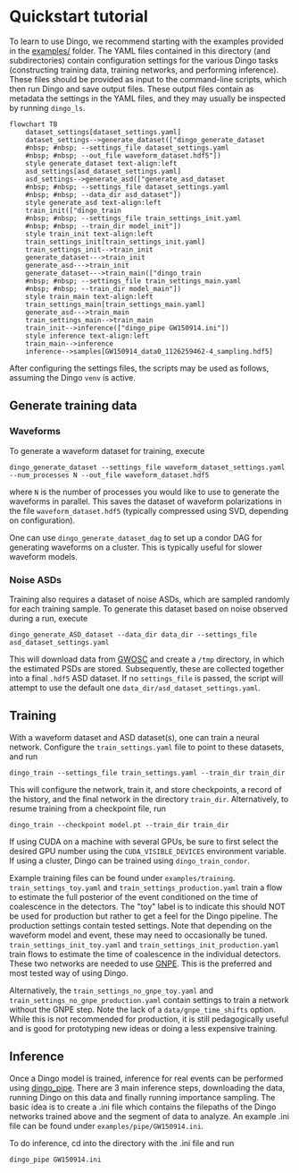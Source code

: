 # Quickstart tutorial

To learn to use Dingo, we recommend starting with the examples provided in the [examples/](https://github.com/dingo-gw/dingo/tree/main/examples)
folder. The YAML files contained in this directory (and subdirectories) contain
configuration settings for the various Dingo tasks (constructing training data, training networks, and performing inference). These files should be provided as input to the
command-line scripts, which then run Dingo and save output files. These output files
contain as metadata the settings in the YAML files, and they may usually be inspected
by running `dingo_ls`.

```{mermaid}
flowchart TB
    dataset_settings[dataset_settings.yaml]
    dataset_settings-->generate_dataset(["dingo_generate_dataset
    #nbsp; #nbsp; --settings_file dataset_settings.yaml
    #nbsp; #nbsp; --out_file waveform_dataset.hdf5"])
    style generate_dataset text-align:left
    asd_settings[asd_dataset_settings.yaml]
    asd_settings-->generate_asd(["generate_asd_dataset
    #nbsp; #nbsp; --settings_file dataset_settings.yaml
    #nbsp; #nbsp; --data_dir asd_dataset"])
    style generate_asd text-align:left
    train_init(["dingo_train 
    #nbsp; #nbsp; --settings_file train_settings_init.yaml
    #nbsp; #nbsp; --train_dir model_init"])
    style train_init text-align:left
    train_settings_init[train_settings_init.yaml]
    train_settings_init-->train_init
    generate_dataset--->train_init
    generate_asd--->train_init
    generate_dataset--->train_main(["dingo_train 
    #nbsp; #nbsp; --settings_file train_settings_main.yaml
    #nbsp; #nbsp; --train_dir model_main"])
    style train_main text-align:left
    train_settings_main[train_settings_main.yaml]
    generate_asd--->train_main
    train_settings_main-->train_main
    train_init-->inference(["dingo_pipe GW150914.ini"])
    style inference text-align:left
    train_main-->inference
    inference-->samples[GW150914_data0_1126259462-4_sampling.hdf5]
```




After configuring the settings files, the scripts may be used as follows, assuming the
Dingo `venv` is active.

## Generate training data

### Waveforms

To generate a waveform dataset for training, execute

```
dingo_generate_dataset --settings_file waveform_dataset_settings.yaml --num_processes N --out_file waveform_dataset.hdf5
```

where `N` is the number of processes you would like to use to generate the waveforms in
parallel. This saves the dataset of waveform polarizations in the
file `waveform_dataset.hdf5` (typically compressed using SVD, depending on configuration).

One can use `dingo_generate_dataset_dag` to set up a condor DAG for generating waveforms
on a cluster. This is typically useful for slower waveform models.

### Noise ASDs

Training also requires a dataset of noise ASDs, which are sampled randomly for each
training sample. To generate this dataset based on noise observed during a run, execute

```
dingo_generate_ASD_dataset --data_dir data_dir --settings_file asd_dataset_settings.yaml
```

This will download data from [GWOSC](https://www.gw-openscience.org) and create a `/tmp` directory, in which the
estimated PSDs are stored. Subsequently, these are collected together into a final `.hdf5`
ASD dataset.
If no `settings_file` is passed, the script will attempt to use the default
one `data_dir/asd_dataset_settings.yaml`.

## Training

With a waveform dataset and ASD dataset(s), one can train a neural network. Configure
the `train_settings.yaml` file to point to these datasets, and run

```
dingo_train --settings_file train_settings.yaml --train_dir train_dir
```

This will configure the network, train it, and store checkpoints, a record of the history,
and the final network in the directory `train_dir`. Alternatively, to resume training from
a checkpoint file, run

```
dingo_train --checkpoint model.pt --train_dir train_dir
```

If using CUDA on a machine with several GPUs, be sure to first select the desired GPU
number using the `CUDA_VISIBLE_DEVICES` environment variable. If using a cluster, Dingo
can be trained using `dingo_train_condor`.

Example training files can be found under `examples/training`. 
`train_settings_toy.yaml` and `train_settings_production.yaml` train a flow to
estimate the full posterior of the event conditioned on the time of coalescence
in the detectors. The "toy" label is to indicate this should NOT be used for production but 
rather to get a feel for the Dingo pipeline. The production settings contain tested 
settings. Note that depending on the waveform model and event, these may need to occasionally
be tuned. `train_settings_init_toy.yaml` and `train_settings_init_production.yaml` train
flows to estimate the time of coalescence in the individual detectors. These two
networks are needed to use [GNPE](gnpe.md). This is the preferred and
most tested way of using Dingo. 

Alternatively, the `train_settings_no_gnpe_toy.yaml` and
`train_settings_no_gnpe_production.yaml` contain settings to train a network
without the GNPE step. Note the lack of a `data/gnpe_time_shifts` option. While this is not
recommended for production, it is still pedagogically useful and is good for prototyping 
new ideas or doing a less expensive training.   

## Inference

Once a Dingo model is trained, inference for real events can be performed using
[dingo_pipe](dingo_pipe.md). There are 3 main inference steps, downloading the data, 
running Dingo on this data and finally running importance sampling. The basic
idea is to create a .ini file which contains the filepaths of the Dingo networks
trained above and the segment of data to analyze. An example .ini file can be
found under `examples/pipe/GW150914.ini`. 

To do inference, cd into the directory with the .ini file and run 

```
dingo_pipe GW150914.ini
```


<!-- One can also just run the network without doing importance sampling with the following
command line argument. 

```
dingo_analyze_event
  --model model
  --model_init model_init
  --gps_time_event gps_time_event
  --num_samples num_samples
  --num_gnpe_iterations num_gnpe_iterations
  --batch_size batch_size
```

where model.pt is the path of the trained Dingo mode, gps_time_event is the GPS
time of the event to be analyzed (e.g., 1126259462.4 for GW150914), num_samples
is the number of desired samples and batch_size is the batch size (the larger
the faster the computation, but limited by GPU memory). Dingo downloads the
event data from GWOSC. It also estimates the noise ASD from data prior to the
event. -->
